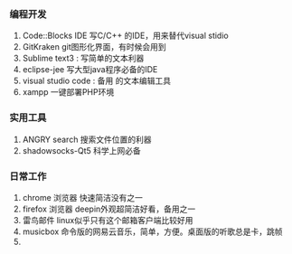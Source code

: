 ### 编程开发

1. Code::Blocks IDE 写C/C++ 的IDE，用来替代visual stidio
2. GitKraken  git图形化界面，有时候会用到
3. Sublime text3 : 写简单的文本利器
4. eclipse-jee 写大型java程序必备的IDE
5. visual studio code : 备用 的文本编辑工具
6. xampp 一键部署PHP环境

### 实用工具

1. ANGRY search  搜索文件位置的利器
2. shadowsocks-Qt5 科学上网必备

### 日常工作

1. chrome 浏览器  快速简洁没有之一
2. firefox 浏览器 deepin外观超简洁好看，备用之一
3. 雷鸟邮件 linux似乎只有这个邮箱客户端比较好用
4. musicbox 命令版的网易云音乐，简单，方便。桌面版的听歌总是卡，跳帧
5. ​ 